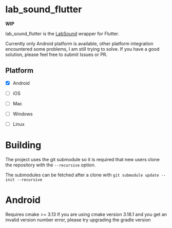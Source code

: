 # lab_sound_flutter
**WIP**

lab_sound_flutter is the [LabSound](https://github.com/LabSound/LabSound) wrapper for Flutter.

Currently only Android platform is available, other platform integration encountered some problems, I am still trying to solve. If you have a good solution, please feel free to submit Issues or PR.

## Platform
* [x] Android
* [ ] iOS
* [ ] Mac
* [ ] Windows
* [ ] Linux




# Building

The project uses the git submodule so it is required that new users clone the repository with the `--recursive` option.

The submodules can be fetched after a clone with `git submodule update --init --recursive`

# Android
Requires cmake >= 3.13
If you are using cmake version 3.18.1 and you get an invalid version number error, please try upgrading the gradle version


<!-- * [x] AnalyserNode
    * [x] setFftSize
    * [x] fftSize
    * [x] frequencyBinCount
    * [x] setMinDecibels
    * [x] minDecibels
    * [x] setMaxDecibels
    * [x] maxDecibels
    * [x] setSmoothingTimeConstant
    * [x] smoothingTimeConstant
    * [x] getFloatFrequencyData
    * [x] getByteFrequencyData
    * [x] getFloatTimeDomainData
    * [x] getByteTimeDomainData
* [ ] AudioBasicInspectorNode
* [ ] AudioBasicProcessorNode
* [ ] AudioBus
    * [ ] void setChannelMemory(int channelIndex, float * storage, int length);
    * [x] int numberOfChannels() const
    * [ ] AudioChannel * channel(int channel) 
    * [ ] AudioChannel * channelByType(Channel type);
    * [ ] const AudioChannel * channelByType(Channel type);
    * [x] int length()
    * [ ] void resizeSmaller(int newLength)
    * [x] float sampleRate()
    * [x] void setSampleRate(float sampleRate)
    * [x] void zero();
    * [x] void clearSilentFlag()
    * [x] bool isSilent()
    * [ ] bool topologyMatches(const AudioBus & sourceBus)
    * [x] void scale(float scale)
    * [x] void reset()
    * [ ] void copyFrom(const AudioBus & sourceBus, ChannelInterpretation = ChannelInterpretation::Speakers)
    * [ ] void sumFrom(const AudioBus & sourceBus, ChannelInterpretation = ChannelInterpretation::Speakers)
    * [ ] void copyWithGainFrom(const AudioBus & sourceBus, float * lastMixGain, float targetGain)
    * [ ] void copyWithSampleAccurateGainValuesFrom(const AudioBus & sourceBus, float * gainValues, int numberOfGainValues);
    * [ ] float maxAbsValue()
    * [ ] void normalize()
    * [x] bool isFirstTime()
    * [ ] static std::unique_ptr<AudioBus> createBufferFromRange(const AudioBus * sourceBus, int startFrame, int endFrame)
    * [ ] static std::unique_ptr<AudioBus> createBySampleRateConverting(const AudioBus * sourceBus, bool mixToMono, float newSampleRate)
    * [ ] static std::unique_ptr<AudioBus> createByMixingToMono(const AudioBus * sourceBus)
    * [ ] static std::unique_ptr<AudioBus> createByCloning(const AudioBus * sourceBus);
* [ ] AudioChannel
* [ ] AudioContext
* [ ] AudioDevice
* [ ] AudioHardwareDeviceNode
* [ ] AudioHardwareInputNode
* [ ] AudioListener
* [ ] AudioNode
    * [ ] AudioNodeScheduler
        * [ ] void start(double when);
        * [ ] void stop(double when);
        * [ ] void finish(ContextRenderLock&);
        * [ ] void reset();
        * [ ] SchedulingState playbackState();
        * [ ] bool hasFinished();
        * [ ] bool update(ContextRenderLock&, int epoch_length);
    * [x] AudioNode
        * [x] virtual const char* name()
        * [x] virtual void reset(ContextRenderLock &)
        * [ ] virtual double tailTime(ContextRenderLock & r)
        * [ ] virtual double latencyTime(ContextRenderLock & r)
        * [x] virtual bool isScheduledNode()
        * [x] virtual void initialize();
        * [x] virtual void uninitialize();
        * [x] bool isInitialized();
        * [ ] void addInput(ContextGraphLock&, std::unique_ptr<AudioNodeInput> input);
        * [ ] void addOutput(ContextGraphLock&, std::unique_ptr<AudioNodeOutput> output);
        * [x] int numberOfInputs() const { return static_cast<int>(m_inputs.size()); }
        * [x] int numberOfOutputs() const { return static_cast<int>(m_outputs.size()); }
        * [ ] std::shared_ptr<AudioNodeInput> input(int index);
        * [ ] std::shared_ptr<AudioNodeOutput> output(int index);
        * [ ] std::shared_ptr<AudioNodeOutput> output(char const* const str);
        * [ ] void processIfNecessary(ContextRenderLock & r, int bufferSize);
        * [ ] virtual void checkNumberOfChannelsForInput(ContextRenderLock &, AudioNodeInput *);
        * [ ] virtual void conformChannelCounts();
        * [ ] virtual bool propagatesSilence(ContextRenderLock & r) const;

    bool inputsAreSilent(ContextRenderLock &);
    void silenceOutputs(ContextRenderLock &);
    void unsilenceOutputs(ContextRenderLock &);

    int channelCount();
    void setChannelCount(ContextGraphLock & g, int channelCount);

    ChannelCountMode channelCountMode() const { return m_channelCountMode; }
    void setChannelCountMode(ContextGraphLock & g, ChannelCountMode mode);

    ChannelInterpretation channelInterpretation() const { return m_channelInterpretation; }
    void setChannelInterpretation(ChannelInterpretation interpretation) { m_channelInterpretation = interpretation; }
* [ ] AudioNodeInput
* [ ] AudioNodeOutput
* [ ] AudioParam
* [ ] AudioParamTimeline
* [ ] AudioSummingJunction
* [ ] BiquadFilterNode
* [ ] ChannelMergerNode
* [ ] ChannelSplitterNode
* [ ] ConvolverNode
* [ ] DelayNode
* [ ] DynamicsCompressorNode
* [ ] GainNode
* [ ] NullDeviceNode
* [ ] OscillatorNode
* [ ] PannerNode
* [ ] RealtimeAnalyser
* [x] SampledAudioNode
    * [x] void setBus(ContextRenderLock&, std::shared_ptr<AudioBus> sourceBus)
    * [ ] std::shared_ptr<AudioBus> getBus()
    * [x] void schedule(float relative_when)
    * [x] void schedule(float relative_when, int loopCount)
    * [x] void schedule(float relative_when, float grainOffset, int loopCount)
    * [x] void schedule(float relative_when, float grainOffset, float * [ ] grainDuration, int loopCount)
    * [x] void start(float abs_when)
    * [x] void start(float abs_when, int loopCount)
    * [x] void start(float abs_when, float grainOffset, int loopCount)
    * [x] void start(float abs_when, float grainOffset, float grainDuration, int loopCount)
    * [x] void clearSchedules()
    * [x] std::shared_ptr<AudioParam> playbackRate()
    * [x] std::shared_ptr<AudioParam> detune()
    * [x] std::shared_ptr<AudioParam> dopplerRate()
    * [x] int32_t getCursor() const;
* [ ] StereoPannerNode
* [ ] WaveShaperNode
* [ ] WaveTable -->
